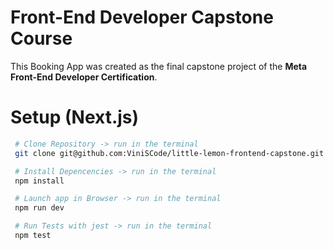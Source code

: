 # Front-End Developer Capstone Course

This Booking App was created as the final capstone project of the **Meta Front-End Developer Certification**.

# Setup (Next.js)

```bash
 # Clone Repository -> run in the terminal
 git clone git@github.com:ViniSCode/little-lemon-frontend-capstone.git

 # Install Depencencies -> run in the terminal
 npm install

 # Launch app in Browser -> run in the terminal
 npm run dev

 # Run Tests with jest -> run in the terminal
 npm test
```
